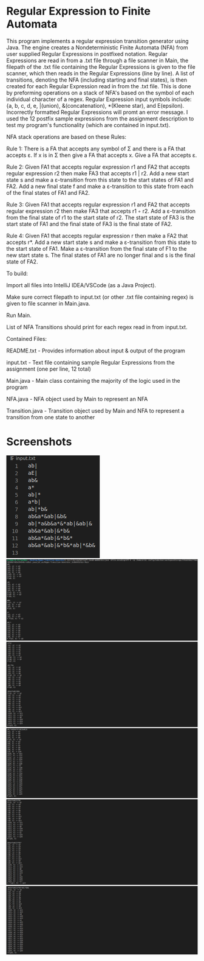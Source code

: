 # Regular Expression to Finite Automata

This program implements a regular expression transition generator using Java. The engine creates a Nondeterministic Finite
Automata (NFA) from user supplied Regular Expressions in postfixed notation. Regular Expressions are read in from
a .txt file through a file scanner in Main, the filepath of the .txt file containing the Regular Expressions is given to
the file scanner, which then reads in the Regular Expressions (line by line). A list of transitions, denoting the NFA
(including starting and final states), is then created for each Regular Expression read in from the .txt file. This is
done by preforming operations on a stack of NFA's based on the symbol of each individual character of a regex.
Regular Expression input symbols include: {a, b, c, d, e, |(union), &(concatenation), *(Kleene star), and E(epsilon).
Incorrectly formatted Regular Expressions will promt an error message. I used the 12 postfix sample expressions from the
assignment description to test my program's functionality (which are contained in input.txt).

NFA stack operations are based on these Rules:

Rule 1: There is a FA that accepts any symbol of Σ and there is a FA that accepts ε. If x is in Σ then give a FA that accepts x. Give a FA that accepts ε.

Rule 2: Given FA1 that accepts regular expression r1 and FA2 that accepts regular expression r2 then make FA3 that accepts r1 | r2. Add a new start state s and make a ε-transition from this state to the start states of FA1 and FA2. Add a new final state f and make a ε-transition to this state from each of the final states of FA1 and FA2.

Rule 3: Given FA1 that accepts regular expression r1 and FA2 that accepts regular expression r2 then make FA3 that accepts r1 ◦ r2. Add a ε-transition from the final state of r1 to the start state of r2. The start state of FA3 is the start state of FA1 and the final state of FA3 is the final state of FA2.

Rule 4: Given FA1 that accepts regular expression r then make a FA2 that accepts r*. Add a new start state s and make a ε-transition from this state to the start state of FA1. Make a ε-transition from the final state of F1 to the new start state s. The final states of FA1 are no longer final and s is the final state of FA2.

To build:

Import all files into IntelliJ IDEA/VSCode (as a Java Project).

Make sure correct filepath to input.txt (or other .txt file containing regex) is given to file scanner in Main.java.

Run Main.

List of NFA Transitions should print for each regex read in from input.txt.

Contained Files:

README.txt - Provides information about input & output of the program

input.txt - Text file containing sample Regular Expressions from the assignment (one per line, 12 total)

Main.java - Main class containing the majority of the logic used in the program

NFA.java - NFA object used by Main to represent an NFA

Transition.java - Transition object used by Main and NFA to represent a transition from one state to another

# Screenshots
![Alt text](/screenshots/input.png?raw=true "Screenshot 1")
![Alt text](/screenshots/output1.png?raw=true "Screenshot 2")
![Alt text](/screenshots/output2.png?raw=true "Screenshot 3")
![Alt text](/screenshots/output3.png?raw=true "Screenshot 4")
![Alt text](/screenshots/output4.png?raw=true "Screenshot 5")
![Alt text](/screenshots/output5.png?raw=true "Screenshot 6")
